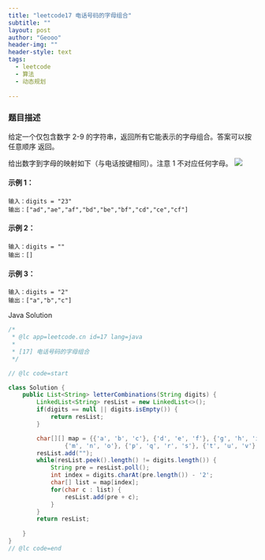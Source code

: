 ```yaml
---
title: "leetcode17 电话号码的字母组合"
subtitle: ""
layout: post
author: "Geooo"
header-img: ""
header-style: text
tags:
  - leetcode
  - 算法
  - 动态规划
  
---
```


### 题目描述
给定一个仅包含数字 2-9 的字符串，返回所有它能表示的字母组合。答案可以按 任意顺序 返回。

给出数字到字母的映射如下（与电话按键相同）。注意 1 不对应任何字母。
![](https://assets.leetcode-cn.com/aliyun-lc-upload/uploads/2021/11/09/200px-telephone-keypad2svg.png)

#### 示例 1：
```
输入：digits = "23"
输出：["ad","ae","af","bd","be","bf","cd","ce","cf"]
```

#### 示例 2：
```
输入：digits = ""
输出：[]
```

#### 示例 3：
```
输入：digits = "2"
输出：["a","b","c"]
```


Java Solution

```Java
/*
 * @lc app=leetcode.cn id=17 lang=java
 *
 * [17] 电话号码的字母组合
 */

// @lc code=start

class Solution {
    public List<String> letterCombinations(String digits) {
        LinkedList<String> resList = new LinkedList<>();
        if(digits == null || digits.isEmpty()) {
            return resList;
        }

        char[][] map = {{'a', 'b', 'c'}, {'d', 'e', 'f'}, {'g', 'h', 'i'}, {'j', 'k', 'l'},
                {'m', 'n', 'o'}, {'p', 'q', 'r', 's'}, {'t', 'u', 'v'}, {'w', 'x', 'y', 'z'}};
        resList.add("");
        while(resList.peek().length() != digits.length()) {
            String pre = resList.poll();
            int index = digits.charAt(pre.length()) - '2';
            char[] list = map[index];
            for(char c : list) {
                resList.add(pre + c);
            }
        }
        return resList;
        
    }
}
// @lc code=end
```

